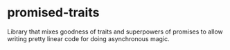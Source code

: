 promised-traits
===============

Library that mixes goodness of traits and superpowers of promises to allow
writing pretty linear code for doing asynchronous magic.

